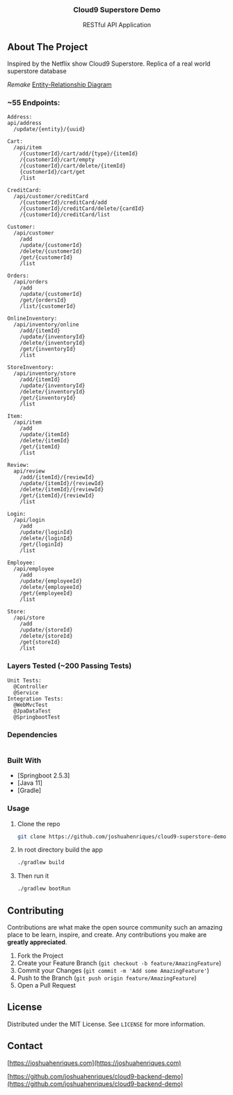 <p align="center">
  <h3 align="center">Cloud9 Superstore Demo</h3>
  <p align="center">
    RESTful API Application
  </p>
</p>

<!-- ABOUT THE PROJECT -->
## About The Project
Inspired by the Netflix show Cloud9 Superstore. Replica of a real world superstore database

*Remake*
[Entity-Relationship Diagram](https://github.com/JoshuaHenriques/cloud9-superstore-demo/blob/master/Cloud9-ERD.png)

### ~55 Endpoints:
```
Address:
api/address
  /update/{entity}/{uuid}

Cart:
  /api/item
    /{customerId}/cart/add/{type}/{itemId}
    /{customerId}/cart/empty
    /{customerId}/cart/delete/{itemId}
    {customerId}/cart/get
    /list

CreditCard:
  /api/customer/creditCard
    /{customerId}/creditCard/add
    /{customerId}/creditCard/delete/{cardId}
    /{customerId}/creditCard/list

Customer:
  /api/customer
    /add
    /update/{customerId}
    /delete/{customerId}
    /get/{customerId}
    /list

Orders:
  /api/orders
    /add
    /update/{customerId}
    /get/{ordersId}
    /list/{customerId}

OnlineInventory:
  /api/inventory/online
    /add/{itemId}
    /update/{inventoryId}
    /delete/{inventoryId}
    /get/{inventoryId}
    /list

StoreInventory:
  /api/inventory/store
    /add/{itemId}
    /update/{inventoryId}
    /delete/{inventoryId}
    /get/{inventoryId}
    /list

Item:
  /api/item
    /add
    /update/{itemId}
    /delete/{itemId}
    /get/{itemId}
    /list

Review:
  api/review
    /add/{itemId}/{reviewId}
    /update/{itemId}/{reviewId}
    /delete/{itemId}/{reviewId}
    /get/{itemId}/{reviewId}
    /list

Login:
  /api/login
    /add
    /update/{loginId}
    /delete/{loginId}
    /get/{loginId}
    /list

Employee:
  /api/employee
    /add
    /update/{employeeId}
    /delete/{employeeId}
    /get/{employeeId}
    /list
    
Store:
  /api/store
    /add
    /update/{storeId}
    /delete/{storeId}
    /get{storeId}
    /list
```
    
### Layers Tested (~200 Passing Tests)
```
Unit Tests:
  @Controller 
  @Service
Integration Tests:
  @WebMvcTest
  @JpaDataTest
  @SpringbootTest 
```

### Dependencies
```
```

### Built With

* [Springboot 2.5.3]
* [Java 11]
* [Gradle]

### Usage

1. Clone the repo
   ```sh
   git clone https://github.com/joshuahenriques/cloud9-superstore-demo.git
   ```
3. In root directory build the app
   ```sh
   ./gradlew build
   ```
4. Then run it
   ```sh
   ./gradlew bootRun
   ```

<!-- CONTRIBUTING -->
## Contributing

Contributions are what make the open source community such an amazing place to be learn, inspire, and create. Any contributions you make are **greatly appreciated**.

1. Fork the Project
2. Create your Feature Branch (`git checkout -b feature/AmazingFeature`)
3. Commit your Changes (`git commit -m 'Add some AmazingFeature'`)
4. Push to the Branch (`git push origin feature/AmazingFeature`)
5. Open a Pull Request

<!-- LICENSE -->
## License

Distributed under the MIT License. See `LICENSE` for more information.

<!-- CONTACT -->
## Contact

[https://joshuahenriques.com](https://joshuahenriques.com)

[https://github.com/joshuahenriques/cloud9-backend-demo](https://github.com/joshuahenriques/cloud9-backend-demo)

